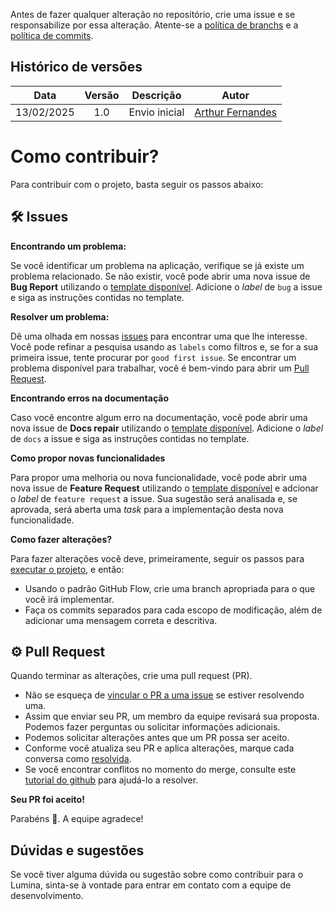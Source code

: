 
Antes de fazer qualquer alteração no repositório, crie uma issue e se responsabilize por essa alteração. Atente-se a [política de branchs](#)
e a [política de commits](#). 

## Histórico de versões

| Data       | Versão | Descrição                      | Autor             |
| :--------: | :----: | :----------:                   | :---------------: |
| 13/02/2025 |    1.0   | Envio inicial | [Arthur Fernandes](https://github.com/arthurfernandesj)|

# Como contribuir?

Para contribuir com o projeto, basta seguir os passos abaixo:

## 🛠 Issues

**Encontrando um problema:**

Se você identificar um problema na aplicação, verifique se já existe um problema relacionado. Se não existir, você pode abrir uma nova issue de **Bug Report** utilizando o [template disponível](https://github.com/unb-mds/2024-2-Lumina/issues/new/choose). Adicione o _label_ de `bug` a issue e siga as instruções contidas no template.

**Resolver um problema:**

Dê uma olhada em nossas [issues](https://github.com/unb-mds/2024-2-Lumina/issues) para encontrar uma que lhe interesse. Você pode refinar a pesquisa usando as `labels` como filtros e, se for a sua primeira issue, tente procurar por `good first issue`. Se encontrar um problema disponível para trabalhar, você é bem-vindo para abrir um [Pull Request](#pull-request).

**Encontrando erros na documentação**

Caso você encontre algum erro na documentação, você pode abrir uma nova issue de **Docs repair** utilizando o [template disponível](https://github.com/unb-mds/2024-2-Lumina/issues/new/choose). Adicione o _label_ de `docs` a issue e siga as instruções contidas no template.

**Como propor novas funcionalidades**

Para propor uma melhoria ou nova funcionalidade, você pode abrir uma nova issue de **Feature Request** utilizando o [template disponível](https://github.com/unb-mds/2024-2-Lumina/issues/new/choose) e adcionar o _label_ de `feature request` a issue. Sua sugestão será analisada e, se aprovada, será aberta uma _task_ para a implementação desta nova funcionalidade.

**Como fazer alterações?**

Para fazer alterações você deve, primeiramente, seguir os passos para [executar o projeto](#como-executar-o-projeto), e então:

- Usando o padrão GitHub Flow, crie uma branch apropriada para o que você irá implementar.
- Faça os commits separados para cada escopo de modificação, além de adicionar uma mensagem correta e descritiva.

## ⚙️ Pull Request

Quando terminar as alterações, crie uma pull request (PR).

- Não se esqueça de [vincular o PR a uma issue](https://github.com/unb-mds/2024-2-Lumina/issues) se estiver resolvendo uma.
- Assim que enviar seu PR, um membro da equipe revisará sua proposta. Podemos fazer perguntas ou solicitar informações adicionais.
- Podemos solicitar alterações antes que um PR possa ser aceito.
- Conforme você atualiza seu PR e aplica alterações, marque cada conversa como [resolvida](https://docs.github.com/en/pull-requests/collaborating-with-pull-requests/reviewing-changes-in-pull-requests/commenting-on-a-pull-request#resolving-conversations).
- Se você encontrar conflitos no momento do merge, consulte este [tutorial do github](https://docs.github.com/en/pull-requests/collaborating-with-pull-requests/addressing-merge-conflicts/resolving-a-merge-conflict-using-the-command-line) para ajudá-lo a resolver.

**Seu PR foi aceito!**

Parabéns 🎉. A equipe agradece!

## Dúvidas e sugestões
Se você tiver alguma dúvida ou sugestão sobre como contribuir para o Lumina, sinta-se à vontade para entrar em contato com a equipe de desenvolvimento.
